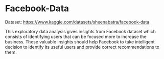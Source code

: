 # Facebook-Data

Dataset: https://www.kaggle.com/datasets/sheenabatra/facebook-data

This exploratory data analysis gives insights from Facebook dataset which consists of identifying users that can be focused more to increase the business.
These valuable insights should help Facebook to take intelligent decision to identify its useful users and provide correct recommendations to them.
